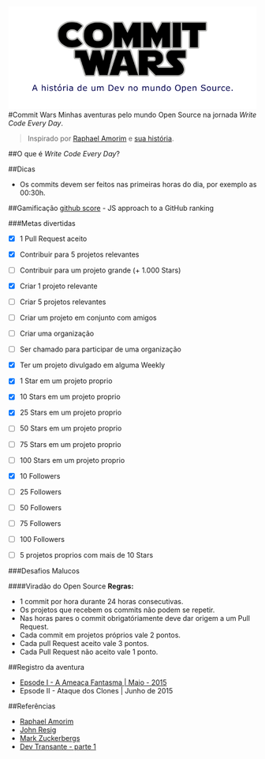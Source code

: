 ![commit wars](cover.png)
#Commit Wars
Minhas aventuras pelo mundo Open Source na jornada *Write Code Every Day*.

> Inspirado por [Raphael Amorim](https://github.com/raphamorim) e [sua história](https://github.com/raphamorim/500-dias-de-open-source).


##O que é *Write Code Every Day*?

##Dicas
- Os commits devem ser feitos nas primeiras horas do dia, por exemplo as 00:30h.

##Gamificação
[github score](https://github.com/leonardorb/github_score) - JS approach to a GitHub ranking

###Metas divertidas
- [x] 1 Pull Request aceito
- [x] Contribuir para 5 projetos relevantes
- [ ] Contribuir para um projeto grande (+ 1.000 Stars)
- [x] Criar 1 projeto relevante
- [ ] Criar 5 projetos relevantes
- [ ] Criar um projeto em conjunto com amigos
- [ ] Criar uma organização
- [ ] Ser chamado para participar de uma organização
- [x] Ter um projeto divulgado em alguma Weekly
- [x] 1 Star em um projeto proprio
- [x] 10 Stars em um projeto proprio
- [x] 25 Stars em um projeto proprio
- [ ] 50 Stars em um projeto proprio
- [ ] 75 Stars em um projeto proprio
- [ ] 100 Stars em um projeto proprio
- [x] 10 Followers
- [ ] 25 Followers
- [ ] 50 Followers
- [ ] 75 Followers
- [ ] 100 Followers
- [ ] 5 projetos proprios com mais de 10 Stars


###Desafios Malucos

####Viradão do Open Source
**Regras:**

- 1 commit por hora durante 24 horas consecutivas.
- Os projetos que recebem os commits não podem se repetir.
- Nas horas pares o commit obrigatóriamente deve dar origem a um Pull Request.
- Cada commit em projetos próprios vale 2 pontos.
- Cada pull Request aceito vale 3 pontos.
- Cada Pull Request não aceito vale 1 ponto.


##Registro da aventura
- [Epsode I - A Ameaça Fantasma | Maio - 2015](https://medium.com/@afonsopacifer/commit-wars-5c51ddd837cd)
- Epsode II  - Ataque dos Clones | Junho de 2015

##Referências
- [Raphael Amorim](https://medium.com/@raphamorim/what-ive-learned-writting-code-every-single-day-in-a-half-year-a6c504e7300f)
- [John Resig](http://ejohn.org/blog/write-code-every-day/)
- [Mark Zuckerbergs](http://www.zdnet.com/article/mark-zuckerbergs-personal-challenge-for-2012-code-every-day/)
- [Dev Transante - parte 1](https://medium.com/@raphamorim/como-ser-um-desenvolvedor-transante-parte-i-e010c125847f)
